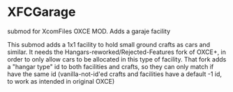 # XFCGarage
submod for XcomFiles OXCE MOD. Adds a garaje facility

This submod adds a 1x1 facility to hold small ground crafts as cars and similar. 
It needs the Hangars-reworked/Rejected-Features fork of OXCE+, in order to only 
allow cars to be allocated in this type of facility.
That fork adds a "hangar type" id to both facilities and crafts, so they can 
only match if have the same id (vanilla-not-id'ed crafts and facilities have
a default -1 id, to work as intended in original OXCE)
